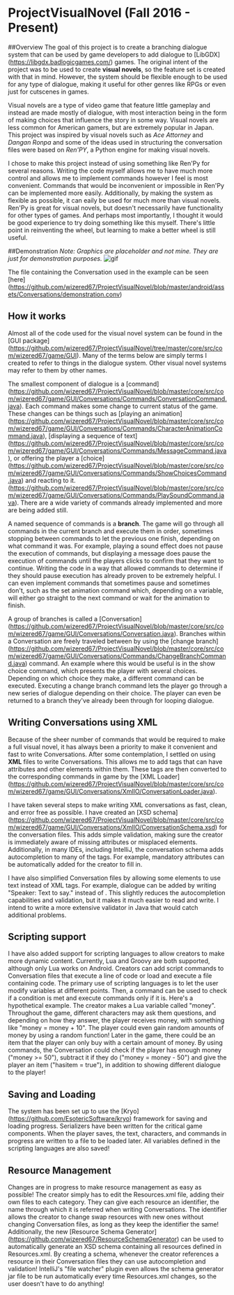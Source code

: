 # ProjectVisualNovel (Fall 2016 - Present)

##Overview
The goal of this project is to create a branching dialogue system that can be used by game developers to add dialogue to [LibGDX] (https://libgdx.badlogicgames.com/) games. The original intent of the project was to be used to create **visual novels**, so the feature set is created with that in mind. However, the system should be flexible enough to be used for any type of dialogue, making it useful for other genres like RPGs or even just for cutscenes in games.   

Visual novels are a type of video game that feature little gameplay and instead are made mostly of dialogue, with most interaction being in the form of making choices that influence the story in some way. Visual novels are less common for American gamers, but are extremely popular in Japan. This project was inspired by visual novels such as *Ace Attorney* and *Dangan Ronpa* and some of the ideas used in structuring the conversation files were based on *Ren'PY*, a Python engine for making visual novels. 

I chose to make this project instead of using something like Ren'Py for several reasons. Writing the code myself allows me to have much more control and allows me to implement commands however I feel is most convenient. Commands that would be inconvenient or impossible in Ren'Py can be implemented more easily. Additionally, by making the system as flexible as possible, it can eaily be used for much more than visual novels. Ren'Py is great for visual novels, but doesn't necessarily have functionality for other types of games. And perhaps most importantly, I thought it would be good experience to try doing something like this myself. There's little point in reinventing the wheel, but learning to make a better wheel is still useful.

##Demonstration
*Note: Graphics are placeholder and not mine. They are just for demonstration purposes.*
![gif](https://dl.dropboxusercontent.com/u/25507891/visualnovel3test.gif)

The file containing the Conversation used in the example can be seen [here] (https://github.com/wizered67/ProjectVisualNovel/blob/master/android/assets/Conversations/demonstration.conv)

## How it works
Almost all of the code used for the visual novel system can be found in the [GUI package] (https://github.com/wizered67/ProjectVisualNovel/tree/master/core/src/com/wizered67/game/GUI). Many of the terms below are simply terms I created to refer to things in the dialogue system. Other visual novel systems may refer to them by other names.

The smallest component of dialogue is a [command] (https://github.com/wizered67/ProjectVisualNovel/blob/master/core/src/com/wizered67/game/GUI/Conversations/Commands/ConversationCommand.java). Each command makes some change to current status of the game. These changes can be things such as [playing an animation] (https://github.com/wizered67/ProjectVisualNovel/blob/master/core/src/com/wizered67/game/GUI/Conversations/Commands/CharacterAnimationCommand.java), [displaying a sequence of text] (https://github.com/wizered67/ProjectVisualNovel/blob/master/core/src/com/wizered67/game/GUI/Conversations/Commands/MessageCommand.java), or offering the player a [choice] (https://github.com/wizered67/ProjectVisualNovel/blob/master/core/src/com/wizered67/game/GUI/Conversations/Commands/ShowChoicesCommand.java) and reacting to it. (https://github.com/wizered67/ProjectVisualNovel/blob/master/core/src/com/wizered67/game/GUI/Conversations/Commands/PlaySoundCommand.java). There are a wide variety of commands already implemented and more are being added still. 

A named sequence of commands is a **branch**. The game will go through all commands in the current branch and execute them in order, sometimes stopping between commands to let the previous one finish, depending on what command it was. For example, playing a sound effect does not pause the execution of commands, but displaying a message does pause the execution of commands until the players clicks to confirm that they want to continue. Writing the code in a way that allowed commands to determine if they should pause execution has already proven to be extremely helpful. I can even implement commands that sometimes pause and sometimes don't, such as the set animation command which, depending on a variable, will either go straight to the next command or wait for the animation to finish. 

A group of branches is called a [Conversation] (https://github.com/wizered67/ProjectVisualNovel/blob/master/core/src/com/wizered67/game/GUI/Conversations/Conversation.java). Branches within a Conversation are freely traveled between by using the [change branch] (https://github.com/wizered67/ProjectVisualNovel/blob/master/core/src/com/wizered67/game/GUI/Conversations/Commands/ChangeBranchCommand.java) command. An example where this would be useful is in the show choice command, which presents the player with several choices. Depending on which choice they make, a different command can be executed. Executing a change branch command lets the player go through a new series of dialogue depending on their choice. The player can even be returned to a branch they've already been through for looping dialogue. 

## Writing Conversations using XML
Because of the sheer number of commands that would be required to make a full visual novel, it has always been a priority to make it convenient and fast to write Conversations. After some contemplation, I settled on using **XML** files to write Conversations. This allows me to add tags that can have attributes and other elements within them. These tags are then converted to the corresponding commands in game by the [XML Loader] (https://github.com/wizered67/ProjectVisualNovel/blob/master/core/src/com/wizered67/game/GUI/Conversations/XmlIO/ConversationLoader.java). 

I have taken several steps to make writing XML conversations as fast, clean, and error free as possible. I have created an [XSD schema] (https://github.com/wizered67/ProjectVisualNovel/blob/master/core/src/com/wizered67/game/GUI/Conversations/XmlIO/ConversationSchema.xsd) for the conversation files. This adds simple validation, making sure the creator is immediately aware of missing attributes or misplaced elements. Additionally, in many IDEs, including IntelliJ, the conversation schema adds autocompletion to many of the tags. For example, mandatory attributes can be automatically added for the creator to fill in.

I have also simplified Conversation files by allowing some elements to use text instead of XML tags. For example, dialogue can be added by writing "Speaker: Text to say." instead of <message speaker="" text="">. This slightly reduces the autocompletion capabilities and validation, but it makes it much easier to read and write. I intend to write a more extensive validator in Java that would catch additional problems.

## Scripting support
I have also added support for scripting languages to allow creators to make more dynamic content. Currently, Lua and Groovy are both supported, although only Lua works on Android. Creators can add script commands to Conversation files that execute a line of code or load and execute a file containing code. The primary use of scripting languages is to let the user modify variables at different points. Then, a command can be used to check if a condition is met and execute commands only if it is. Here's a hypothetical example. The creator makes a Lua variable called "money". Throughout the game, different characters may ask them questions, and depending on how they answer, the player receives money, with something like "money = money + 10". The player could even gain random amounts of money by using a random function! Later in the game, there could be an item that the player can only buy with a certain amount of money. By using commands, the Conversation could check if the player has enough money ("money >= 50"), subtract it if they do ("money = money - 50") and give the player an item ("hasitem = true"), in addition to showing different dialogue to the player!

## Saving and Loading
The system has been set up to use the [Kryo] (https://github.com/EsotericSoftware/kryo) framework for saving and loading progress. Serializers have been written for the critical game components. When the player saves, the text, characters, and commands in progress are written to a file to be loaded later. All variables defined in the scripting languages are also saved!

## Resource Management
Changes are in progress to make resource management as easy as possible! The creator simply has to edit the Resources.xml file, adding their own files to each category. They can give each resource an identifier, the name through which it is referred when writing Conversations. The identifier allows the creator to change swap resources with new ones without changing Conversation files, as long as they keep the identifier the same! Additionally, the new [Resource Schema Generator] (https://github.com/wizered67/ResourceSchemaGenerator) can be used to automatically generate an XSD schema containing all resources defined in Resources.xml. By creating a schema, whenever the creator references a resource in their Conversation files they can use autocompletion and validation! IntelliJ's "file watcher" plugin even allows the schema generator jar file to be run automatically every time Resources.xml changes, so the user doesn't have to do anything!

